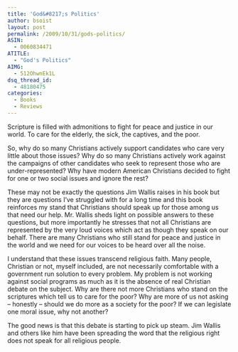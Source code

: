 ```yaml
---
title: 'God&#8217;s Politics'
author: bsoist
layout: post
permalink: /2009/10/31/gods-politics/
ASIN:
  - 0060834471
ATITLE:
  - "God's Politics"
AIMG:
  - 512OhwnEk1L
dsq_thread_id:
  - 48180475
categories:
  - Books
  - Reviews
---
```

Scripture is filled with admonitions to fight for peace and justice in our world. To care for the elderly, the sick, the captives, and the poor. 

So, why do so many Christians actively support candidates who care very little about those issues? Why do so many Christians actively work against the campaigns of other candidates who seek to represent those who are under-represented? Why have modern American Christians decided to fight for one or two social issues and ignore the rest?

These may not be exactly the questions Jim Wallis raises in his book but they are questions I&#8217;ve struggled with for a long time and this book reinforces my stand that Christians should speak up for those among us that need our help. Mr. Wallis sheds light on possible answers to these questions, but more importantly he stresses that not all Christians are represented by the very loud voices which act as though they speak on our behalf. There are many Christians who still stand for peace and justice in the world and we need for our voices to be heard over all the noise. 

I understand that these issues transcend religious faith. Many people, Christian or not, myself included, are not necessarily comfortable with a government run solution to every problem. My problem is not working against social programs as much as it is the absence of real Christian debate on the subject. Why are there not more Christians who stand on the scriptures which tell us to care for the poor? Why are more of us not asking &#8211; honestly &#8211; should we do more as a society for the poor? If we can legislate one moral issue, why not another? 

The good news is that this debate is starting to pick up steam. Jim Wallis and others like him have been spreading the word that the religious right does not speak for all religious people.